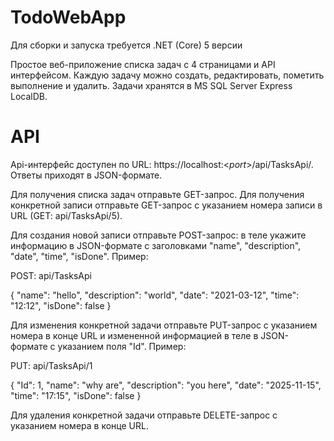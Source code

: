 # TodoWebApp

Для сборки и запуска требуется .NET (Core) 5 версии

Простое веб-приложение списка задач с 4 страницами и API интерфейсом.
Каждую задачу можно создать, редактировать, пометить выполнение и удалить.
Задачи хранятся в MS SQL Server Express LocalDB.

# API
Api-интерфейс доступен по URL: https://localhost:<*port*>/api/TasksApi/. Ответы приходят в JSON-формате.

Для получения списка задач отправьте GET-запрос. Для получения конкретной записи отправьте GET-запрос с указанием номера записи в URL (GET: api/TasksApi/5). 

Для создания новой записи отправьте POST-запрос: в теле укажите информацию в JSON-формате с заголовками "name", "description", "date", "time", "isDone". Пример:

POST: api/TasksApi

{
    "name": "hello",
    "description": "world",
    "date": "2021-03-12",
    "time": "12:12",
    "isDone": false
}

Для изменения конкретной задачи отправьте PUT-запрос с указанием номера в конце URL  и измененной информацией в теле в JSON-формате с указанием поля "Id". Пример:

PUT: api/TasksApi/1

{
    "Id": 1,
    "name": "why are",
    "description": "you here",
    "date": "2025-11-15",
    "time": "17:15",
    "isDone": false
}

Для удаления конкретной задачи отправьте DELETE-запрос с указанием номера в конце URL.
